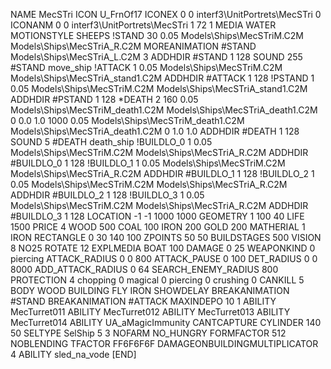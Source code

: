 NAME MecSTri
ICON U_FrnOf17
ICONEX 0 0 interf3\UnitPortrets\MecSTri 0
ICONANM 0 0 interf3\UnitPortrets\MecSTri 1 72 1
MEDIA WATER
MOTIONSTYLE SHEEPS
!STAND   30 0.05   Models\Ships\MecSTriM.C2M Models\Ships\MecSTriA_R.C2M
MOREANIMATION #STAND Models\Ships\MecSTriA_L.C2M 3
ADDHDIR #STAND 1 128
SOUND 255 #STAND move_ship
!ATTACK   1 0.05   Models\Ships\MecSTriM.C2M Models\Ships\MecSTriA_stand1.C2M
ADDHDIR #ATTACK 1 128
!PSTAND   1 0.05   Models\Ships\MecSTriM.C2M Models\Ships\MecSTriA_stand1.C2M
ADDHDIR #PSTAND 1 128
*DEATH  2  160 0.05 Models\Ships\MecSTriM_death1.C2M Models\Ships\MecSTriA_death1.C2M 0 0.0 1.0 1000  0.05 Models\Ships\MecSTriM_death1.C2M Models\Ships\MecSTriA_death1.C2M 0 1.0 1.0
ADDHDIR #DEATH 1 128
SOUND 5 #DEATH death_ship
!BUILDLO_0 1 0.05   Models\Ships\MecSTriM.C2M Models\Ships\MecSTriA_R.C2M
ADDHDIR #BUILDLO_0 1 128
!BUILDLO_1 1 0.05   Models\Ships\MecSTriM.C2M Models\Ships\MecSTriA_R.C2M
ADDHDIR #BUILDLO_1 1 128
!BUILDLO_2 1 0.05   Models\Ships\MecSTriM.C2M Models\Ships\MecSTriA_R.C2M
ADDHDIR #BUILDLO_2 1 128
!BUILDLO_3 1 0.05   Models\Ships\MecSTriM.C2M Models\Ships\MecSTriA_R.C2M
ADDHDIR #BUILDLO_3 1 128
LOCATION -1 -1 1000 1000
GEOMETRY 1 100 40
LIFE     1500
PRICE 4 WOOD 500 COAL 100 IRON 200 GOLD 200
MATHERIAL 1 IRON
RECTANGLE 0 30 140 100
ZPOINTS   50 50
BUILDSTAGES 500
VISION 8
NO25
ROTATE 12
EXPLMEDIA BOAT 100
DAMAGE   0 25
WEAPONKIND 0 piercing
ATTACK_RADIUS 0 0 800
ATTACK_PAUSE 0 100
DET_RADIUS 0 0 8000
ADD_ATTACK_RADIUS 0 64
SEARCH_ENEMY_RADIUS 800
PROTECTION 4 chopping 0 magical 0 piercing 0 crushing 0
CANKILL   5 BODY WOOD BUILDING FLY IRON
SHOWDELAY
BREAKANIMATION #STAND
BREAKANIMATION #ATTACK
MAXINDEPO 10 1
ABILITY MecTurret011
ABILITY MecTurret012
ABILITY MecTurret013
ABILITY MecTurret014
ABILITY	UA_aMagicImmunity
CANTCAPTURE
CYLINDER 140 50
SELTYPE SelShip 5 3
NOFARM
NO_HUNGRY
FORMFACTOR 512
NOBLENDING
TFACTOR FF6F6F6F
DAMAGEONBUILDINGMULTIPLICATOR 4
ABILITY sled_na_vode
[END]
